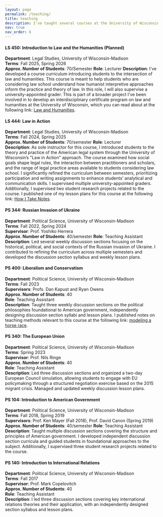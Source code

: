 ```yaml
---
layout: page
permalink: /teaching/
title: teaching
description: I've taught several courses at the University of Wisconsin as a teaching assistant and lecturer.
nav: true
nav_order: 6
---
```


#### LS 450: Introduction to Law and the Humanities (Planned)

**Department**: Legal Studies, University of Wisconsin-Madison  
**Terms**: Fall 2025, Spring 2026  
**Approx. Number of Students**: 70/Semester
**Role**: Lecturer
**Description**: I've developed a course curriculum introducing students to the intersection of law and humanities. This course is meant to help students who are considering law school understand how humanist interpretive approaches inform the practice and theory of law. In this role, I will also supervise a university-appointed grader. This is part of a broader project I've been involved in to develop an interdisciplinary certificate program on law and humanities at the University of Wisconsin, which you can read about at the following link: [Law and Humanities](/projects/law_and_humanities/).

#### LS 444: Law in Action

**Department**: Legal Studies, University of Wisconsin-Madison  
**Terms**: Fall 2024, Spring 2025  
**Approx. Number of Students**: 70/semester
**Role**: Lecturer  
**Description**: As sole instructor for this course, I introduced students to the theory and practice of the American legal system through the University of Wisconsin’s "Law in Action" approach. The course examined how social goals shape legal rules, the interaction between practitioners and scholars, and the range of legal practice areas available to students considering law school. I significantly refined the curriculum between semesters, prioritizing participation and writing assignments to enhance students’ analytical and communication skills. I supervised multiple university-appointed graders. Additionally, I supervised two student research projects related to the course. I published one of my lesson plans for this course at the following link: [How I Take Notes](/blog/2025/how-i-take-notes/).

#### PS 344: Russian Invasion of Ukraine

**Department**: Political Science, University of Wisconsin-Madison  
**Terms**: Fall 2022, Spring 2024  
**Supervisor**: Prof. Yoshiko Herrera  
**Approx. Number of Students**: 40/semester
**Role**: Teaching Assistant  
**Description**: Led several weekly discussion sections focusing on the historical, political, and social contexts of the Russian invasion of Ukraine. I contributed to refining the curriculum across multiple semesters and developed the discussion section syllabus and weekly lesson plans.

#### PS 400: Liberalism and Conservatism

**Department**: Political Science, University of Wisconsin-Madison  
**Terms**: Fall 2023  
**Supervisors**: Profs. Dan Kapust and Ryan Owens  
**Approx. Number of Students**: 40  
**Role**: Teaching Assistant  
**Description**: Taught three weekly discussion sections on the political philosophies foundational to American government, independently designing discussion section syllabi and lesson plans. I published notes on teaching methods relevant to this course at the following link: [modeling a horse race](/blog/2023/liberalism-conservatism/).

#### PS 340: The European Union

**Department**: Political Science, University of Wisconsin-Madison  
**Terms**: Spring 2023  
**Supervisor**: Prof. Nils Ringe  
**Approx. Number of Students**: 40  
**Role**: Teaching Assistant  
**Description**: Led three discussion sections and organized a two-day European Council simulation, allowing students to engage with EU policymaking through a structured negotiation exercise based on the 2015 migrant crisis. Managed and updated weekly discussion lesson plans.

#### PS 104: Introduction to American Government

**Department**: Political Science, University of Wisconsin-Madison  
**Terms**: Fall 2018, Spring 2019  
**Supervisors**: Prof. Ken Mayer (Fall 2018), Prof. David Canon (Spring 2019)  
**Approx. Number of Students**: 40/semester
**Role**: Teaching Assistant  
**Description**: Taught multiple discussion sections covering the structure and principles of American government. I developed independent discussion section curricula and guided students in foundational approaches to the subject. Additionally, I supervised three student research projects related to the course.

#### PS 140: Introduction to International Relations

**Department**: Political Science, University of Wisconsin-Madison  
**Terms**: Fall 2017  
**Supervisor**: Prof. Mark Copelovitch  
**Approx. Number of Students**: 40  
**Role**: Teaching Assistant  
**Description**: I led three discussion sections covering key international relations theories and their application, with an independently designed section syllabus and lesson plans.
